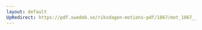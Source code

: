 ```yaml
---
layout: default
UpRedirect: https://pdf.swedeb.se/riksdagen-motions-pdf/1867/mot_1867__fk__00024.pdf
---
```


